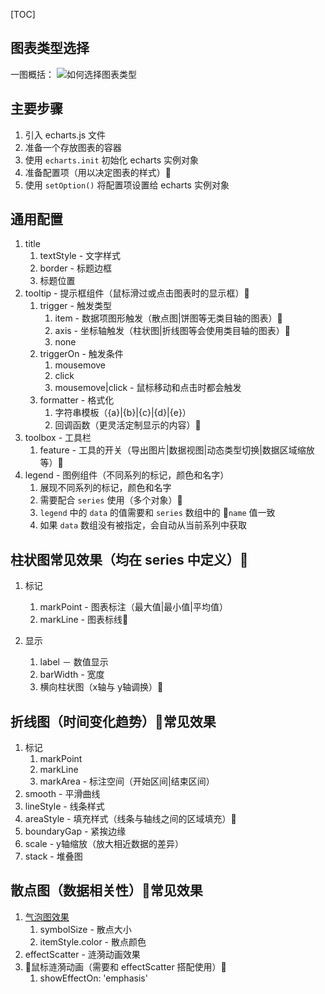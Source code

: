 [TOC]

## 图表类型选择
一图概括：
![如何选择图表类型](https://i.loli.net/2021/10/29/2kyARFsawLf5NeQ.jpg)


## 主要步骤
1. 引入 echarts.js 文件
2. 准备一个存放图表的容器
3. 使用 `echarts.init` 初始化 echarts 实例对象
4. 准备配置项（用以决定图表的样式） 
5. 使用 `setOption()` 将配置项设置给 echarts 实例对象


## 通用配置
1. title
   1. textStyle - 文字样式
   2. border - 标题边框
   3. 标题位置
2. tooltip - 提示框组件（鼠标滑过或点击图表时的显示框）
   1. trigger - 触发类型
      1. item - 数据项图形触发（散点图|饼图等无类目轴的图表）
      2. axis - 坐标轴触发（柱状图|折线图等会使用类目轴的图表）
      3. none
   2. triggerOn - 触发条件
      1. mousemove
      2. click
      3. mousemove|click - 鼠标移动和点击时都会触发
   3. formatter - 格式化
      1. 字符串模板（{a}|{b}|{c}|{d}|{e}）
      2. 回调函数（更灵活定制显示的内容）
3. toolbox - 工具栏
   1. feature - 工具的开关（导出图片|数据视图|动态类型切换|数据区域缩放等）
4. legend - 图例组件（不同系列的标记，颜色和名字）
   1. 展现不同系列的标记，颜色和名字
   2. 需要配合 `series` 使用（多个对象）
   3. `legend` 中的 `data` 的值需要和 `series` 数组中的 `name` 值一致
   4. 如果 `data` 数组没有被指定，会自动从当前系列中获取


## 柱状图常见效果（均在 series 中定义）
1. 标记
   1. markPoint - 图表标注（最大值|最小值|平均值）
   2. markLine - 图表标线

2. 显示
   1. label － 数值显示
   2. barWidth - 宽度
   3. 横向柱状图（x轴与 y轴调换）


## 折线图（时间变化趋势）常见效果
1. 标记
   1. markPoint
   2. markLine
   3. markArea - 标注空间（开始区间|结束区间）
2. smooth - 平滑曲线
3. lineStyle - 线条样式
4. areaStyle - 填充样式（线条与轴线之间的区域填充）
5. boundaryGap - 紧挨边缘
6. scale - y轴缩放（放大相近数据的差异）
7. stack - 堆叠图


## 散点图（数据相关性）常见效果
1. [气泡图效果](https://echarts.apache.org/examples/zh/editor.html?c=scatter-clustering)
   1. symbolSize - 散点大小
   2. itemStyle.color - 散点颜色
2. effectScatter - 涟漪动画效果
3. 鼠标涟漪动画（需要和 effectScatter 搭配使用）
   1. showEffectOn: 'emphasis'